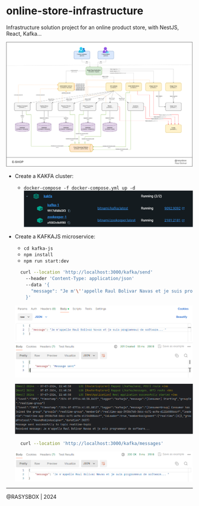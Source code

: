 # online-store-infrastructure

Infrastructure solution project for an online product store, with NestJS, React, Kafka...

![e-shop.png](img/e-shop.png)

- Create a KAKFA cluster:
    - `docker-compose -f docker-compose.yml up -d`        
  ![kafka_docker.png](img/kafka_docker.png)

- Create a KAFKAJS microservice:
    - `cd kafka-js`
    - `npm install`
    - `npm run start:dev`
  ```bash
    curl --location 'http://localhost:3000/kafka/send' 
      --header 'Content-Type: application/json' 
      --data '{ 
        "message": "Je m'\''appelle Raul Bolivar Navas et je suis programmeur de software... "
      }'
  ```
  ![sent_message.png](img/sent_message.png)
    
  ![result_sent_message.png](img/result_sent_message.png)

  ```bash
    curl --location 'http://localhost:3000/kafka/messages'
  ```  
  ![received_message.png](img/received_message.png)

---
@RASYSBOX | 2024
